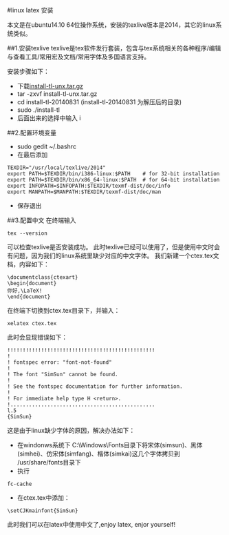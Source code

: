 #linux latex 安装

本文是在ubuntu14.10 64位操作系统，安装的texlive版本是2014，其它的linux系统类似。

##1.安装texlive
texlive是tex软件发行套装，包含与tex系统相关的各种程序/编辑与查看工具/常用宏及文档/常用字体及多国语言支持。

安装步骤如下：

* 下载[install-tl-unx.tar.gz]("https://www.tug.org/texlive/acquire-netinstall.html")
* tar -zxvf install-tl-unx.tar.gz
* cd install-tl-20140831 (install-tl-20140831 为解压后的目录)
* sudo ./install-tl
* 后面出来的选择中输入 i

##2.配置环境变量
* sudo gedit ~/.bashrc
* 在最后添加
```
TEXDIR="/usr/local/texlive/2014"
export PATH=$TEXDIR/bin/i386-linux:$PATH    # for 32-bit installation
export PATH=$TEXDIR/bin/x86_64-linux:$PATH  # for 64-bit installation
export INFOPATH=$INFOPATH:$TEXDIR/texmf-dist/doc/info
export MANPATH=$MANPATH:$TEXDIR/texmf-dist/doc/man
```
* 保存退出

##3.配置中文
在终端输入
```
tex --version
```
可以检查texlive是否安装成功。
此时texlive已经可以使用了，但是使用中文时会有问题，因为我们的linux系统里缺少对应的中文字体。
我们新建一个ctex.tex文档，内容如下：
```
\documentclass{ctexart}
\begin{document}
你好,\LaTeX!
\end{document}
```
在终端下切换到ctex.tex目录下，并输入：
```
xelatex ctex.tex
```
此时会显现错误如下：
```
!!!!!!!!!!!!!!!!!!!!!!!!!!!!!!!!!!!!!!!!!!!!!!!!
!
! fontspec error: "font-not-found"
!
! The font "SimSun" cannot be found.
!
! See the fontspec documentation for further information.
!
! For immediate help type H <return>.
!...............................................
l.5
{SimSun}
```
这是由于linux缺少字体的原因，解决办法如下：
* 在windonws系统下 C:\Windows\Fonts目录下将宋体(simsun)、黑体(simhei)、仿宋体(simfang)、楷体(simkai)这几个字体拷贝到 /usr/share/fonts目录下
* 执行
```
fc-cache
```
* 在ctex.tex中添加：
```
\setCJKmainfont{SimSun}
```
此时我们可以在latex中使用中文了,enjoy latex, enjor yourself!
